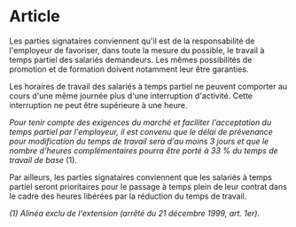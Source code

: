 # Article

Les parties signataires conviennent qu'il est de la responsabilité de l'employeur de favoriser, dans toute la mesure du possible, le travail à temps partiel des salariés demandeurs. Les mêmes possibilités de promotion et de formation doivent notamment leur être garanties.

Les horaires de travail des salariés à temps partiel ne peuvent comporter au cours d'une même journée plus d'une interruption d'activité. Cette interruption ne peut être supérieure à une heure.

*Pour tenir compte des exigences du marché et faciliter l'acceptation du temps partiel par l'employeur, il est convenu que le délai de prévenance pour modification du temps de travail sera d'au moins 3 jours et que le nombre d'heures complémentaires pourra être porté à 33 % du temps de travail de base* (1).

Par ailleurs, les parties signataires conviennent que les salariés à temps partiel seront prioritaires pour le passage à temps plein de leur contrat dans le cadre des heures libérées par la réduction du temps de travail.

*(1) Alinéa exclu de l'extension (arrêté du 21 décembre 1999, art. 1er).*

